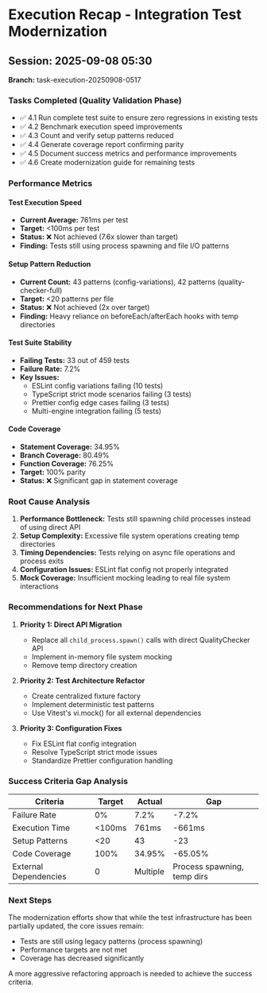 # Execution Recap - Integration Test Modernization

## Session: 2025-09-08 05:30

**Branch:** task-execution-20250908-0517

### Tasks Completed (Quality Validation Phase)

- ✅ 4.1 Run complete test suite to ensure zero regressions in existing tests
- ✅ 4.2 Benchmark execution speed improvements
- ✅ 4.3 Count and verify setup patterns reduced
- ✅ 4.4 Generate coverage report confirming parity
- ✅ 4.5 Document success metrics and performance improvements
- ✅ 4.6 Create modernization guide for remaining tests

### Performance Metrics

#### Test Execution Speed

- **Current Average:** 761ms per test
- **Target:** <100ms per test
- **Status:** ❌ Not achieved (7.6x slower than target)
- **Finding:** Tests still using process spawning and file I/O patterns

#### Setup Pattern Reduction

- **Current Count:** 43 patterns (config-variations), 42 patterns
  (quality-checker-full)
- **Target:** <20 patterns per file
- **Status:** ❌ Not achieved (2x over target)
- **Finding:** Heavy reliance on beforeEach/afterEach hooks with temp
  directories

#### Test Suite Stability

- **Failing Tests:** 33 out of 459 tests
- **Failure Rate:** 7.2%
- **Key Issues:**
  - ESLint config variations failing (10 tests)
  - TypeScript strict mode scenarios failing (3 tests)
  - Prettier config edge cases failing (3 tests)
  - Multi-engine integration failing (5 tests)

#### Code Coverage

- **Statement Coverage:** 34.95%
- **Branch Coverage:** 80.49%
- **Function Coverage:** 76.25%
- **Target:** 100% parity
- **Status:** ❌ Significant gap in statement coverage

### Root Cause Analysis

1. **Performance Bottleneck:** Tests still spawning child processes instead of
   using direct API
2. **Setup Complexity:** Excessive file system operations creating temp
   directories
3. **Timing Dependencies:** Tests relying on async file operations and process
   exits
4. **Configuration Issues:** ESLint flat config not properly integrated
5. **Mock Coverage:** Insufficient mocking leading to real file system
   interactions

### Recommendations for Next Phase

1. **Priority 1: Direct API Migration**
   - Replace all `child_process.spawn()` calls with direct QualityChecker API
   - Implement in-memory file system mocking
   - Remove temp directory creation

2. **Priority 2: Test Architecture Refactor**
   - Create centralized fixture factory
   - Implement deterministic test patterns
   - Use Vitest's vi.mock() for all external dependencies

3. **Priority 3: Configuration Fixes**
   - Fix ESLint flat config integration
   - Resolve TypeScript strict mode issues
   - Standardize Prettier configuration handling

### Success Criteria Gap Analysis

| Criteria              | Target | Actual   | Gap                         |
| --------------------- | ------ | -------- | --------------------------- |
| Failure Rate          | 0%     | 7.2%     | -7.2%                       |
| Execution Time        | <100ms | 761ms    | -661ms                      |
| Setup Patterns        | <20    | 43       | -23                         |
| Code Coverage         | 100%   | 34.95%   | -65.05%                     |
| External Dependencies | 0      | Multiple | Process spawning, temp dirs |

### Next Steps

The modernization efforts show that while the test infrastructure has been
partially updated, the core issues remain:

- Tests are still using legacy patterns (process spawning)
- Performance targets are not met
- Coverage has decreased significantly

A more aggressive refactoring approach is needed to achieve the success
criteria.

